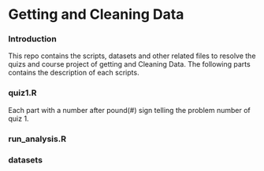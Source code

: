 Getting and Cleaning Data
=============================
### Introduction

This repo contains the scripts, datasets and other related files to resolve the quizs and course project of 
getting and Cleaning Data. The following parts contains the description of each scripts.

### quiz1.R

Each part with a number after pound(#) sign telling the problem number of quiz 1. 

### run_analysis.R

### datasets
